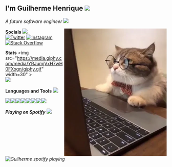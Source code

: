 <h2> I'm Guilherme Henrique <img src="https://media.giphy.com/media/12oufCB0MyZ1Go/giphy.gif" width="40"></h2>

<p><em>A future software engineer <img src="https://media.giphy.com/media/WUlplcMpOCEmTGBtBW/giphy.gif" width="30"> 
</em></p>
<img align="right" alt="GIF" height="400px" src="/media/giphy.webp" />

**Socials** <img src="https://media.giphy.com/media/SwyH7oWi2vhkOjCwiJ/giphy.gif" width="20"> <br> 
<a href="https://twitter.com/Gh102102" target="_blank"><img src="https://img.shields.io/badge/-Twitter-1da1f2?style=flat-square&labelColor=1da1f2&logo=twitter&logoColor=white" alt="Twitter"></a>
<a href="https://www.instagram.com/guilp102/?hl=pt" target="_blank"><img src="https://img.shields.io/badge/Instagram-%23E4405F.svg?&style=flat-square&logo=instagram&logoColor=white" alt="Instagram"></a>
[![Stack Overflow](https://img.shields.io/badge/-Stack%20Overflow-222222?style=flat-square&logo=stack-overflow&logoColor=white&link=https://pt.stackoverflow.com/users/206127/guilherme-henrique)](https://pt.stackoverflow.com/users/206127/guilherme-henrique)

**Stats** <img src="https://media.giphy.com/media/YRJumjVxH7wH0FXxgn/giphy.gif" width=30" >
<br><img src="https://github-readme-stats.vercel.app/api?username=guilp102&&show_icons=true&title_color=ffffff&icon_color=bb2acf&text_color=daf7dc&bg_color=151515">


**Languages and Tools** <img src="https://media.giphy.com/media/KzJkzjggfGN5Py6nkT/giphy.gif" width="25" >
<p align="left">
  <img src="https://media3.giphy.com/media/kdFc8fubgS31b8DsVu/giphy.webp" width="50"><img src="https://media.giphy.com/media/lgbnHI3BoND0frJrCW/giphy.gif" width="50"><img src="https://media.giphy.com/media/PtOP4NWWnepsKTQlJs/giphy.gif" width="50"><img src="https://media.giphy.com/media/Sr8xDpMwVKOHUWDVRD/giphy.gif" width="50"><img src="https://media3.giphy.com/media/ln7z2eWriiQAllfVcn/200w.webp" width="50"><img src="https://i.giphy.com/media/LMt9638dO8dftAjtco/200.webp" width="50"><img src="https://i.giphy.com/media/eNAsjO55tPbgaor7ma/200w.webp" width="50"><img src="https://i.giphy.com/media/IdyAQJVN2kVPNUrojM/200.webp" width="50">
  
</p>

<p><em><strong>Playing on Spotify</strong> <img src="https://media.giphy.com/media/SXf0PbUTTbkoy40I5V/giphy.gif" width="25" ></p>
<img src="https://novatorem-2ws31j1dp.vercel.app/api/spotify" alt="Guilherme spotify playing" width="350" />
